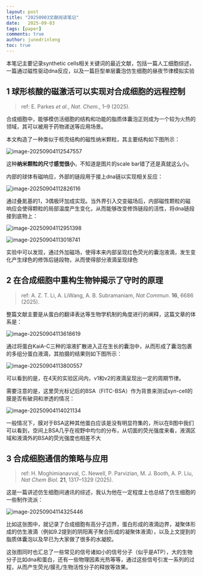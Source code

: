 ```yaml
---
layout: post
title: "20250903文献阅读笔记"
date:   2025-09-03
tags: [paper]
comments: true
author: junedrinleng
toc: true
---
```


本笔记主要记录synthetic cells相关关键词的最近文献，包括一篇人工细胞综述，一篇通过磁性驱动dna反应，以及一篇巨型单层囊泡仿生细胞的昼夜节律模拟实验

<!-- more -->

## 1 球形核酸的磁激活可以实现对合成细胞的远程控制

> ref: E. Parkes *et al.*, *Nat. Chem.*, 1–9 (2025).

合成细胞中，能够模仿活细胞的结构和功能的脂质体囊泡正则成为一个较为火热的领域，其可以被用于药物递送等应用场景。

本文构造了一种类似于核壳结构的磁性纳米颗粒，其主要结构如下图所示：

![image-20250904112547557](./2025-09-03-paper_report.assets/image-20250904112547557.png)

这种**纳米颗粒的尺寸感觉很小**，不知道是图片的scale bar错了还是真就这么小。  

内部的球体有磁响应，外部的链段用于接上dna链以实现相关反应：

![image-20250904112826116](./2025-09-03-paper_report.assets/image-20250904112826116.png)

通过叠氮基的1，3偶极环加成实现。当外界引入交变磁场后，内部磁性颗粒的磁响应会使得颗粒的局部温度产生变化，从而能够改变修饰链段的活性，将dna链段接到底物上：  

![image-20250904112951398](./2025-09-03-paper_report.assets/image-20250904112951398.png)

![image-20250904113018741](./2025-09-03-paper_report.assets/image-20250904113018741.png)

实验中可以发现，通过外加磁场，使得本来内部呈现红色荧光的囊泡液滴，发生变化产生绿色的修饰后链段物，从而使得部分液滴呈现绿色

## 2 在合成细胞中重构生物钟揭示了守时的原理

> ref: A. Z. T. Li, A. LiWang, A. B. Subramaniam, *Nat Commun*. **16**, 6686 (2025).

整篇文献主要是从蛋白的翻译表达等生物学机制的角度进行的阐释，这篇文章的体系是：

![image-20250904113618619](./2025-09-03-paper_report.assets/image-20250904113618619.png)

通过将蛋白KaiA-C三种的溶液扩散进入正在生长的囊泡中，从而形成了囊泡包裹的多组分蛋白液滴，其拍摄的结果则如下图所示：

![image-20250904113800557](./2025-09-03-paper_report.assets/image-20250904113800557.png)

可以看到的是，在4天的实验区间内，v1和v2的液滴呈现出一定的周期节律。  

需要注意的是，这里荧光标记后的BSA（FITC-BSA）作为背景来测试syn-cell的膜是否有破洞和渗透的情况：

![image-20250904114021134](./2025-09-03-paper_report.assets/image-20250904114021134.png)

一般情况下，膜对于BSA这种其他蛋白应该是没有明显符集的，所以在B图中我们可以看到，空间上BSA几乎在视野中均匀的分布，从切面的荧光强度来看，液滴区域和液滴外的BSA的荧光强度也相差不大



## 3 合成细胞通信的策略与应用

> ref: H. Moghimianavval, C. Newell, P. Parvizian, M. J. Booth, A. P. Liu, *Nat Chem Biol*. **21**, 1317–1329 (2025).

这是一篇讲述仿生细胞间通讯的综述，我认为他在一定程度上也总结了仿生细胞的一些制作流派：

![image-20250904114325446](./2025-09-03-paper_report.assets/image-20250904114325446.png)

比如这张图中，就记录了合成细胞有高分子边界，蛋白形成的液滴边界，凝聚体形成的仿生液滴（例如9.2提到的阴阳离子聚合形成的凝聚体液滴），以及上文提到的脂质体囊泡以及早已为大家做了很多的水凝胶。   

这张图同时也汇总了一些常见的信号诸如小的信号分子（似乎是ATP），大的生物分子比如dna和蛋白，还有一些物理因素光热等等，通过这些信号引发一系列的过程，从而产生荧光/膜孔/生物活性分子的释放等效果。
